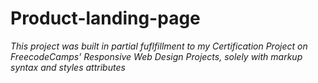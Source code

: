 # Product-landing-page
*This project was built in partial fuflfillment to my Certification Project on FreecodeCamps' Responsive Web Design Projects, solely with markup syntax and styles attributes*
